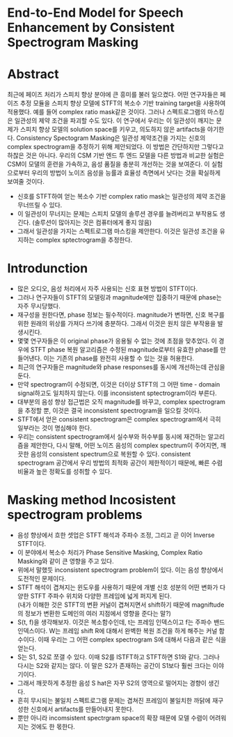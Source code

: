 # End-to-End Model for Speech Enhancement by Consistent Spectrogram Masking
# Abstract
최근에 페이즈 처리가 스피치 향상 분야에 큰 흥미를 불러 일으켰다. 어떤 연구자들은 페이즈 추정 모듈을 스피치 향상 모델에 STFT의 복소수 기반 training target을 사용하여 적용했다. 예를 들어 complex ratio mask같은 것이다. 그러나 스펙트로그램의 마스킹은 일관성의 제약 조건을 파괴할 수도 있다. 이 연구에서 우리는 이 일관성이 깨지는 문제가 스피치 향상 모델의 solution space를 키우고, 의도하지 않은 artifacts을 야기한다. Consistency Spectogram Masking은 일관성 제약조건을 가지는 신호의 complex spectrogram을 추정하기 위해 제안되었다. 이 방법은 간단하지만 그렇다고 하찮은 것은 아니다. 우리의 CSM 기반 엔드 투 엔드 모델을 다른 방법과 비교한 실험은 CSM이 모댈의 훈련을 가속하고, 음성 품질을 충분히 개선하는 것을 보여준다. 이 실험으로부터 우리의 방법이 노이즈 음성을 능률과 효율성 측면에서 낫다는 것을 확실하게 보여줄 것이다.
- 신호를 STFT하여 얻는 복소수 기반 complex ratio mask는 일관성의 제약 조건을 무너뜨릴 수 있다. 
- 이 일관성이 무너지는 문제는 스피치 모델의 솔루션 경우를 늘려버리고 부작용도 생긴다. (솔루션이 많아지는 것은 컴퓨터에게 좋지 않음)
- 그래서 일관성을 가지는 스펙트로그램 마스킹을 제안한다. 이것은 일관성 조건을 유지하는 complex sptectrogram을 추정한다.

# Introdunction
- 많은 오디오, 음성 처리에서 자주 사용되는 신호 표현 방법이 STFT이다.
- 그러나 연구자들이 STFT의 모델링과 magnitude에만 집중하기 때문에 phase는 자주 무시당했다.
- 재구성을 원한다면, phase 정보는 필수적이다. magnitude가 변하면, 신호 복구를 위한 원래의 위상를 가져다 쓰기에 충분하다. 그래서 이것은 원치 않은 부작용을 발생시킨다.
- 몇몇 연구자들은 이 original phase가 응용될 수 없는 것에 초점을 맞추었다. 이 경우에 STFT phase 복원 알고리즘은 수정된 magnitude로부터 유효한 phase를 만들어낸다. 이는 기존의 phase를 완전히 사용할 수 있는 것을 허용한다. 
- 최근의 연구자들은 magnitude와 phase responses를 동시에 개선하는데 관심을 둔다. 
- 만약 spectrogram이 수정되면, 이것은 더이상 STFT의 그 어떤 time - domain signal하고도 일치하지 않는다. 이를 inconsistent sptectrogram이라 부른다.
- 대부분의 음성 향상 접근법은 오직 magnitude를 바꾸고, complex spectrogram을 추정할 뿐, 이것은 결국 inconsistent spectrogram을 일으킬 것이다.
- STFT에서 얻은 consistent spectrogram은 complex spectrogram에서 극히 일부라는 것이 명심해야 한다.
- 우리는 consistent spectrogram에서 실수부와 허수부를 동시에 재건하는 알고리즘을 제안한다, 다시 말해, 어떤 노이즈 음성의 complex spectrum이 주어지면, 깨끗한 음성의 consistent spectrum으로 복원할 수 있다. consistent spectrogram 공간에서 우리 방법의 최적화 공간이 제한적이기 때문에, 빠른 수렴 비율과 높은 정확도를 성취할 수 있다. 
# Masking method Incosistent spectrogram problems
- 음성 향상에서 흐한 셋업은 STFT 해석과 주파수 조정, 그리고 곧 이어 Inverse STFT이다. 
- 이 분야에서 복소수 처리가 Phase Sensitive Masking, Complex Ratio Masking와 같이 큰 영향을 주고 있다.
- 위에서 말했듯 inconsistent spectrogram problem이 있다. 이는 음성 향상에서 도전적인 문제이다.
- STFT 해석이 겹쳐지는 윈도우를 사용하기 때문에 개별 신호 성분의 어떤 변화가 다양한 STFT 주파수 위치와 다양한 프레임에 넓게 퍼지게 된다.  
(내가 이해한 것은 STFT의 변환 커널이 겹쳐지면서 shift하기 때문에 magniftude의 정보가 변환한 도메인의 여러 지점에서 영향을 준다는 말?) 
- S(t, f)을 생각해보자. 이것은 복소함수인데, t는 프레임 인덱스이고 f는 주파수 밴드 인덱스이다. W는 프레임 shift R에 대해서 완벽한 복원 조건을 하게 해주는 커널 함수이다. 이때 우리는 그 어떤 complex spectrogram S에 대해서 다음과 같은 식을 얻는다.
- S는 S1, S2로 쪼갤 수 있다. 이때 S2를 ISTFT하고 STFT하면 S1와 같다. 그러나 다시는 S2와 같지는 않다. 이 말은 S2가 존재하는 공간이 S1보다 훨씬 크다는 이야기이다.
- 그래서 깨끗하게 추정한 음성 S hat은 자꾸 S2의 영역으로 떨어지는 경향이 생긴다. 
- 흔히 무시되는 불일치 스펙트로그램 문제는 겹쳐진 프레임이 불일치한 까닭에 재구성한 신호에서 artifacts를 만들어내지 못한다.
- 뿐만 아니라 incomsistent spectrgram space의 확장 때문에 모델 수렴이 어려워지는 것에도 한 몫한다.
